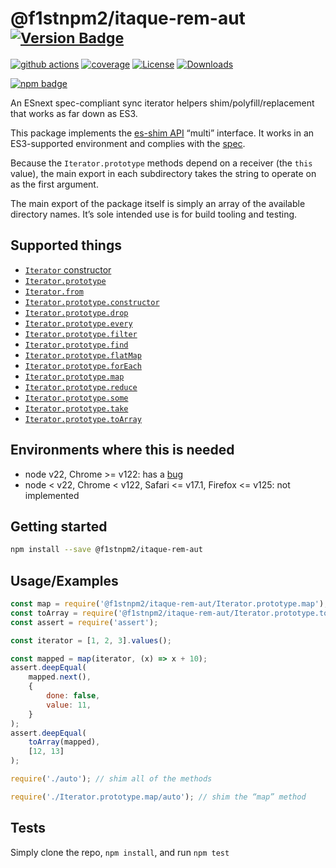 # @f1stnpm2/itaque-rem-aut <sup>[![Version Badge][npm-version-svg]][package-url]</sup>

[![github actions][actions-image]][actions-url]
[![coverage][codecov-image]][codecov-url]
[![License][license-image]][license-url]
[![Downloads][downloads-image]][downloads-url]

[![npm badge][npm-badge-png]][package-url]

An ESnext spec-compliant sync iterator helpers shim/polyfill/replacement that works as far down as ES3.

This package implements the [es-shim API](https://github.com/es-shims/api) “multi” interface. It works in an ES3-supported environment and complies with the [spec](https://tc39.es/ecma262/#sec-additional-properties-of-the-string.prototype-object).

Because the `Iterator.prototype` methods depend on a receiver (the `this` value), the main export in each subdirectory takes the string to operate on as the first argument.

The main export of the package itself is simply an array of the available directory names. It’s sole intended use is for build tooling and testing.

## Supported things

 - [`Iterator` constructor](https://tc39.es/proposal-iterator-helpers/#sec-iterator-constructor)
 - [`Iterator.prototype`](https://tc39.es/proposal-iterator-helpers/#sec-iterator.prototype)
 - [`Iterator.from`](https://tc39.es/proposal-iterator-helpers/#sec-iterator.from)
 - [`Iterator.prototype.constructor`](https://tc39.es/proposal-iterator-helpers/#sec-iteratorprototype.constructor)
 - [`Iterator.prototype.drop`](https://tc39.es/proposal-iterator-helpers/#sec-iteratorprototype.drop)
 - [`Iterator.prototype.every`](https://tc39.es/proposal-iterator-helpers/#sec-iteratorprototype.every)
 - [`Iterator.prototype.filter`](https://tc39.es/proposal-iterator-helpers/#sec-iteratorprototype.filter)
 - [`Iterator.prototype.find`](https://tc39.es/proposal-iterator-helpers/#sec-iteratorprototype.find)
 - [`Iterator.prototype.flatMap`](https://tc39.es/proposal-iterator-helpers/#sec-iteratorprototype.flatmap)
 - [`Iterator.prototype.forEach`](https://tc39.es/proposal-iterator-helpers/#sec-iteratorprototype.foreach)
 - [`Iterator.prototype.map`](https://tc39.es/proposal-iterator-helpers/#sec-iteratorprototype.map)
 - [`Iterator.prototype.reduce`](https://tc39.es/proposal-iterator-helpers/#sec-iteratorprototype.reduce)
 - [`Iterator.prototype.some`](https://tc39.es/proposal-iterator-helpers/#sec-iteratorprototype.some)
 - [`Iterator.prototype.take`](https://tc39.es/proposal-iterator-helpers/#sec-iteratorprototype.take)
 - [`Iterator.prototype.toArray`](https://tc39.es/proposal-iterator-helpers/#sec-iteratorprototype.toarray)

## Environments where this is needed

 - node v22, Chrome >= v122: has a [bug](https://issues.chromium.org/issues/336839115)
 - node < v22, Chrome < v122, Safari <= v17.1, Firefox <= v125: not implemented

## Getting started

```sh
npm install --save @f1stnpm2/itaque-rem-aut
```

## Usage/Examples

```js
const map = require('@f1stnpm2/itaque-rem-aut/Iterator.prototype.map');
const toArray = require('@f1stnpm2/itaque-rem-aut/Iterator.prototype.toArray');
const assert = require('assert');

const iterator = [1, 2, 3].values();

const mapped = map(iterator, (x) => x + 10);
assert.deepEqual(
	mapped.next(),
    {
        done: false,
        value: 11,
    }
);
assert.deepEqual(
    toArray(mapped),
    [12, 13]
);
```

```js
require('./auto'); // shim all of the methods

require('./Iterator.prototype.map/auto'); // shim the “map” method
```

## Tests
Simply clone the repo, `npm install`, and run `npm test`

[package-url]: https://npmjs.org/package/@f1stnpm2/itaque-rem-aut
[npm-version-svg]: https://versionbadg.es/f1stnpm2/itaque-rem-aut.svg
[deps-svg]: https://david-dm.org/f1stnpm2/itaque-rem-aut.svg
[deps-url]: https://david-dm.org/f1stnpm2/itaque-rem-aut
[dev-deps-svg]: https://david-dm.org/f1stnpm2/itaque-rem-aut/dev-status.svg
[dev-deps-url]: https://david-dm.org/f1stnpm2/itaque-rem-aut#info=devDependencies
[npm-badge-png]: https://nodei.co/npm/@f1stnpm2/itaque-rem-aut.png?downloads=true&stars=true
[license-image]: https://img.shields.io/npm/l/@f1stnpm2/itaque-rem-aut.svg
[license-url]: LICENSE
[downloads-image]: https://img.shields.io/npm/dm/@f1stnpm2/itaque-rem-aut.svg
[downloads-url]: https://npm-stat.com/charts.html?package=@f1stnpm2/itaque-rem-aut
[codecov-image]: https://codecov.io/gh/f1stnpm2/itaque-rem-aut/branch/main/graphs/badge.svg
[codecov-url]: https://app.codecov.io/gh/f1stnpm2/itaque-rem-aut/
[actions-image]: https://img.shields.io/endpoint?url=https://github-actions-badge-u3jn4tfpocch.runkit.sh/f1stnpm2/itaque-rem-aut
[actions-url]: https://github.com/f1stnpm2/itaque-rem-aut/actions
